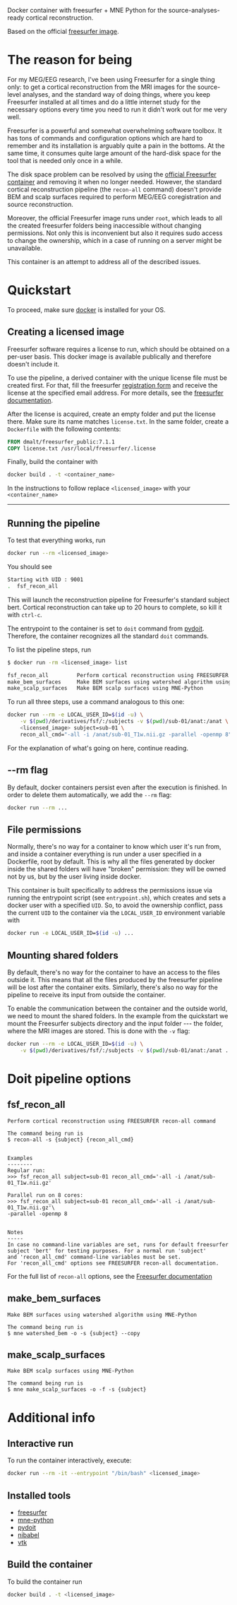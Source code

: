 Docker container with freesurfer + MNE Python for the source-analyses-ready cortical reconstruction.

Based on the official [freesurfer image](https://hub.docker.com/r/freesurfer/freesurfer).

The reason for being
====================
For my MEG/EEG research, I've been using Freesurfer for a single thing only: to
get a cortical reconstruction from the MRI images for the source-level
analyses, and the standard way of doing things, where you keep Freesurfer
installed at all times and do a little internet study for the necessary options
every time you need to run it didn't work out for me very well.

Freesurfer is a powerful and somewhat overwhelming software toolbox. It has
tons of commands and configuration options which are hard to remember and its
installation is arguably quite a pain in the bottoms. At the same time, it consumes quite
large amount of the hard-disk space for the tool that is needed only once in a
while.

The disk space problem can be resolved by using the [official Freesurfer
container](https://hub.docker.com/r/freesurfer/freesurfer/) and removing it
when no longer needed. However, the standard cortical reconstruction pipeline
(the `recon-all` command) doesn't provide BEM and scalp surfaces required to
perform MEG/EEG coregistration and source reconstruction.

Moreover, the official Freesurfer image runs under `root`, which leads to all
the created freesurfer folders being inaccessible without changing permissions.
Not only this is inconvenient but also it requires sudo access to change the
ownership, which in a case of running on a server might be unavailable.

This container is an attempt to address all of the described issues.

Quickstart
==========
To proceed, make sure [docker](https://docs.docker.com/get-docker/) is installed for your OS.

Creating a licensed image
-----------------
Freesurfer software requires a license to run, which should be obtained on a per-user basis.
This docker image is available publically and therefore doesn't include it.

To use the pipeline, a derived container with the unique license file must be
created first. For that,
fill the freesurfer [registration form](https://surfer.nmr.mgh.harvard.edu/registration.html) and
receive the license at the specified email address. For more details, see
the [freesurfer documentation](https://surfer.nmr.mgh.harvard.edu/fswiki/License).


After the license is acquired, create an empty folder and put the license
there. Make sure its name matches `license.txt`. In the same folder, create a
`Dockerfile` with the following contents:
```Dockerfile
FROM dmalt/freesurfer_public:7.1.1
COPY license.txt /usr/local/freesurfer/.license
```
Finally, build the container with
```bash
docker build . -t <container_name>
```

In the instructions to follow replace `<licensed_image>` with your `<container_name>`

---

Running the pipeline
--------------------

To test that everything works, run
```bash
docker run --rm <licensed_image>
```
You should see
```bash
Starting with UID : 9001
.  fsf_recon_all
```
This will launch the reconstruction pipeline for Freesurfer's standard subject bert.
Cortical reconstruction can take up to 20 hours to complete, so kill it with `ctrl-c`.

The entrypoint to the container is set to `doit` command from
[pydoit](https://pydoit.org/contents.html).
Therefore, the container recognizes all the standard `doit` commands.

To list the pipeline steps, run
```bash
$ docker run -rm <licensed_image> list

fsf_recon_all         Perform cortical reconstruction using FREESURFER recon-all command
make_bem_surfaces     Make BEM surfaces using watershed algorithm using MNE-Python
make_scalp_surfaces   Make BEM scalp surfaces using MNE-Python
```


To run all three steps, use a command analogous to this one:
```bash
docker run --rm -e LOCAL_USER_ID=$(id -u) \
    -v $(pwd)/derivatives/fsf/:/subjects -v $(pwd)/sub-01/anat:/anat \
    <licensed_image> subject=sub-01 \
    recon_all_cmd="-all -i /anat/sub-01_T1w.nii.gz -parallel -openmp 8"
```

For the explanation of what's going on here, continue reading.

--rm flag
--------
By default, docker containers persist even after the execution is finished.
In order to delete them automatically, we add the `--rm` flag:
```bash
docker run --rm ...
```

File permissions
----------------
Normally, there's no way for a container to know which user it's run from, and
inside a container everything is run under a user specified in a Dockerfile,
root by default. This is why all the files generated by docker inside the
shared folders will have "broken" permission: they will be owned not by us, but
by the user living inside docker.

This container is built specifically to address the permissions issue via
running the entrypoint script (see `entrypoint.sh`), which creates and sets a
docker user with a specified `UID`. So, to avoid the ownership conflict, pass
the current `UID` to the container via the `LOCAL_USER_ID` environment variable
with
```bash
docker run -e LOCAL_USER_ID=$(id -u) ...
```

Mounting shared folders
-----------------------
By default, there's no way for the container to have an access to the files
outside it. This means that all the files produced by the freesurfer pipeline
will be lost after the container exits. Similarly, there's also no way for the
pipeline to receive its input from outside the container.

To enable the communication between the container and the outside world, we need
to mount the shared folders. In the example from the quickstart we mount the Freesurfer
subjects directory and the input folder --- the folder, where the MRI images are stored.
This is done with the `-v` flag:

```bash
docker run --rm -e LOCAL_USER_ID=$(id -u) \
    -v $(pwd)/derivatives/fsf/:/subjects -v $(pwd)/sub-01/anat:/anat ...
```

Doit pipeline options
=====================

fsf\_recon\_all
-------------
    Perform cortical reconstruction using FREESURFER recon-all command

    The command being run is
    $ recon-all -s {subject} {recon_all_cmd}


    Examples
    --------
    Regular run:
    >>> fsf_recon_all subject=sub-01 recon_all_cmd='-all -i /anat/sub-01_T1w.nii.gz'

    Parallel run on 8 cores:
    >>> fsf_recon_all subject=sub-01 recon_all_cmd='-all -i /anat/sub-01_T1w.nii.gz'\
    -parallel -openmp 8


    Notes
    -----
    In case no command-line variables are set, runs for default freesurfer
    subject 'bert' for testing purposes. For a normal run 'subject'
    and 'recon_all_cmd' command-line variables must be set.
    For 'recon_all_cmd' options see FREESURFER recon-all documentation.

For the full list of `recon-all` options, see the [Freesurfer
documentation](https://surfer.nmr.mgh.harvard.edu/fswiki/recon-all)

make\_bem\_surfaces
-----------------

    Make BEM surfaces using watershed algorithm using MNE-Python

    The command being run is
    $ mne watershed_bem -o -s {subject} --copy


make\_scalp\_surfaces
---------------------
    Make BEM scalp surfaces using MNE-Python

    The command being run is
    $ mne make_scalp_surfaces -o -f -s {subject}


Additional info
===============

Interactive run
---------------
To run the container interactively, execute:
```bash
docker run --rm -it --entrypoint "/bin/bash" <licensed_image>
```

Installed tools
----

- [freesurfer](https://surfer.nmr.mgh.harvard.edu/)
- [mne-python](https://mne.tools/0.23/index.html)
- [pydoit](https://pydoit.org/)
- [nibabel](https://nipy.org/nibabel/)
- [vtk](https://vtk.org/doc/nightly/html/md__builds_gitlab_kitware_sciviz_ci_Documentation_Doxygen_PythonWrappers.html)

Build the container
-------------------

To build the container run
```bash
docker build . -t <licensed_image>
```

